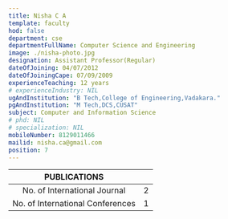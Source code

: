 ```yaml
---
title: Nisha C A
template: faculty
hod: false
department: cse
departmentFullName: Computer Science and Engineering
image: ./nisha-photo.jpg
designation: Assistant Professor(Regular)
dateOfJoining: 04/07/2012
dateOfJoiningCape: 07/09/2009
experienceTeaching: 12 years
# experienceIndustry: NIL
ugAndInstitution: "B Tech,College of Engineering,Vadakara."
pgAndInstitution: "M Tech,DCS,CUSAT"
subject: Computer and Information Science
# phd: NIL
# specialization: NIL
mobileNumber: 8129011466
mailid: nisha.ca@gmail.com
position: 7
---
```

|           PUBLICATIONS           |     |
| :------------------------------: | :-: |
|   No. of International Journal   |  2  |
| No. of International Conferences |  1  |
